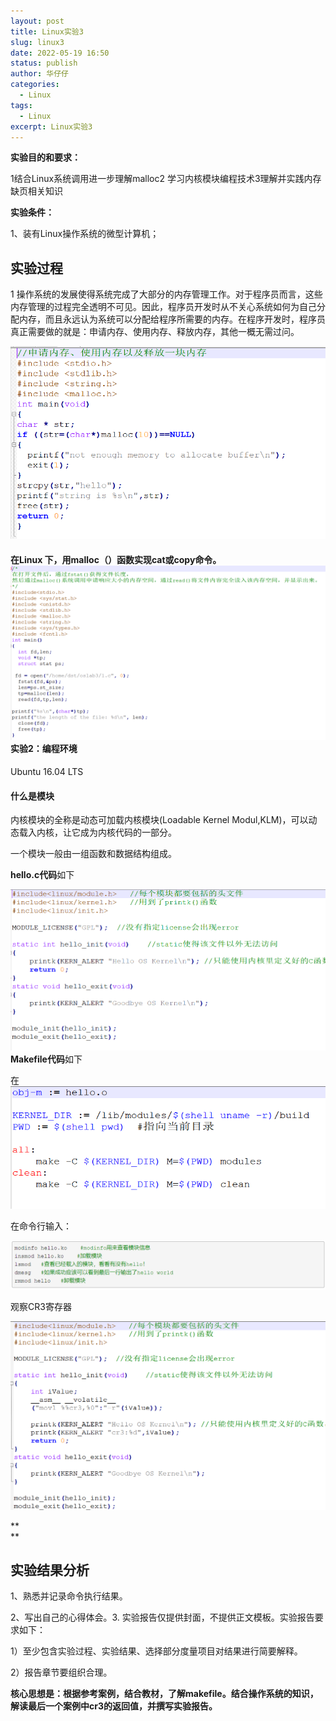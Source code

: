 ```yaml
---
layout: post
title: Linux实验3
slug: linux3
date: 2022-05-19 16:50
status: publish
author: 华仔仔
categories: 
  - Linux
tags: 
  - Linux
excerpt: Linux实验3
---
```


**实验目的和要求：**

1结合Linux系统调用进一步理解malloc2 学习内核模块编程技术3理解并实践内存缺页相关知识

**实验条件：**

1、装有Linux操作系统的微型计算机；

## 实验过程

1 操作系统的发展使得系统完成了大部分的内存管理工作。对于程序员而言，这些内存管理的过程完全透明不可见。因此，程序员开发时从不关心系统如何为自己分配内存，而且永远认为系统可以分配给程序所需要的内存。在程序开发时，程序员真正需要做的就是：申请内存、使用内存、释放内存，其他一概无需过问。

![](media/4aa38c3284401b1a3749185df568cd3a.png)

#### 在Linux 下，用malloc（）函数实现cat或copy命令。![](media/48eb512a861c98e380acb171475c5c9c.png)实验2：编程环境

Ubuntu 16.04 LTS

#### 什么是模块

内核模块的全称是动态可加载内核模块(Loadable Kernel Modul,KLM)，可以动态载入内核，让它成为内核代码的一部分。

一个模块一般由一组函数和数据结构组成。

**hello.c代码**如下

![](media/5fe6ea85ad6725a78da6f9694515208c.png) **Makefile代码**如下

在![](media/900d450c076e6534968cf4bcd23a9634.png)

在命令行输入：

![](media/388f175eff65d94bc81b7b39015d322e.png)

观察CR3寄存器

![](media/ed3bf7f06a5b76947f0ff310fe0e13b0.png)

**  
**

## 实验结果分析

1、熟悉并记录命令执行结果。

2、写出自己的心得体会。3. 实验报告仅提供封面，不提供正文模板。实验报告要求如下：

1）至少包含实验过程、实验结果、选择部分度量项目对结果进行简要解释。

2）报告章节要组织合理。

**核心思想是：根据参考案例，结合教材，了解makefile。结合操作系统的知识，解读最后一个案例中cr3的返回值，并撰写实验报告。**
